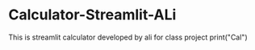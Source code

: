# Calculator-Streamlit-ALi
This is streamlit calculator developed by ali for class project
print("Cal")